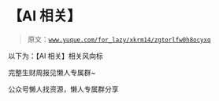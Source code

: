 # 【AI 相关】

> 原文：[`www.yuque.com/for_lazy/xkrm14/zgtorlfw0h8ocyxq`](https://www.yuque.com/for_lazy/xkrm14/zgtorlfw0h8ocyxq)

以下为：【AI 相关】相关风向标

完整生财周报见懒人专属群~

公众号懒人找资源，懒人专属群分享

